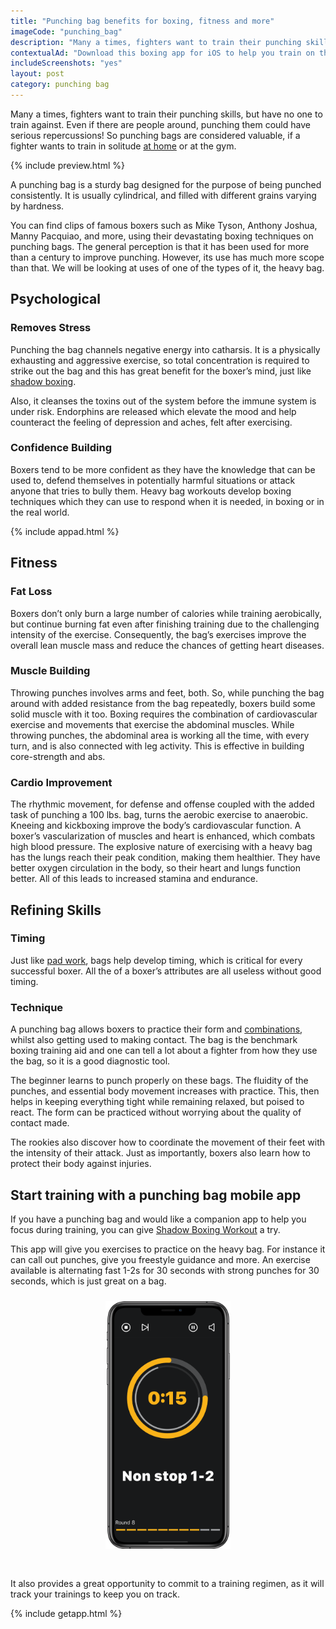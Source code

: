 ```yaml
---
title: "Punching bag benefits for boxing, fitness and more"
imageCode: "punching_bag"
description: "Many a times, fighters want to train their punching skills, but have no one to train against. Even if there are people around, punching them could have serious repercussions! So let's talk about punching bag work, and how important it is."
contextualAd: "Download this boxing app for iOS to help you train on the punching bag. It will give you techniques to executes during exercises made for the punching bag."
includeScreenshots: "yes"
layout: post
category: punching bag
---
```


Many a times, fighters want to train their punching skills, but have no one to train against. Even if there are people around, punching them could have serious repercussions! So punching bags are considered valuable, if a fighter wants to train in solitude [at home][1] or at the gym.

{% include preview.html %}

A punching bag is a sturdy bag designed for the purpose of being punched consistently. It is usually cylindrical, and filled with different grains varying by hardness.

You can find clips of famous boxers such as Mike Tyson, Anthony Joshua, Manny Pacquiao, and more, using their devastating boxing techniques on punching bags.  The general perception is that it has been used for more than a century to improve punching. However, its use has much more scope than that. We will be looking at uses of one of the types of it, the heavy bag.

## Psychological

### Removes Stress

Punching the bag channels negative energy into catharsis. It is a physically exhausting and aggressive exercise, so total concentration is required to strike out the bag and this has great benefit for the boxer’s mind, just like [shadow boxing][2].

Also, it cleanses the toxins out of the system before the immune system is under risk. Endorphins are released which elevate the mood and help counteract the feeling of depression and aches, felt after exercising.

### Confidence Building

Boxers tend to be more confident as they have the knowledge that can be used to, defend themselves in potentially harmful situations or attack anyone that tries to bully them. Heavy bag workouts develop boxing techniques which they can use to respond when it is needed, in boxing or in the real world.

{% include appad.html %}

## Fitness

### Fat Loss

Boxers don’t only burn a large number of calories while training aerobically, but continue burning fat even after finishing training due to the challenging intensity of the exercise. Consequently, the bag’s exercises improve the overall lean muscle mass and reduce the chances of getting heart diseases.

### Muscle Building

Throwing punches involves arms and feet, both. So, while punching the bag around with added resistance from the bag repeatedly, boxers build some solid muscle with it too.
Boxing requires the combination of cardiovascular exercise and movements that exercise the abdominal muscles. While throwing punches, the abdominal area is working all the time, with every turn, and is also connected with leg activity. This is effective in building core-strength and abs.

### Cardio Improvement

The rhythmic movement, for defense and offense coupled with the added task of punching a 100 lbs. bag, turns the aerobic exercise to anaerobic. Kneeing and kickboxing improve the body’s cardiovascular function. A boxer’s vascularization of muscles and heart is enhanced, which combats high blood pressure. The explosive nature of exercising with a heavy bag has the lungs reach their peak condition, making them healthier. They have better oxygen circulation in the body, so their heart and lungs function better. All of this leads to increased stamina and endurance.

## Refining Skills

### Timing

Just like [pad work][3], bags help develop timing, which is critical for every successful boxer. All the of a boxer’s attributes are all useless without good timing.

### Technique

A punching bag allows boxers to practice their form and [combinations](/boxing-basic-combos/), whilst also getting used to making contact. The bag is the benchmark boxing training aid and one can tell a lot about a fighter from how they use the bag, so it is a good diagnostic tool.

The beginner learns to punch properly on these bags. The fluidity of the punches, and essential body movement increases with practice. This, then helps in keeping everything tight while remaining relaxed, but poised to react. The form can be practiced without worrying about the quality of contact made.

The rookies also discover how to coordinate the movement of their feet with the intensity of their attack. Just as importantly, boxers also learn how to protect their body against injuries.

## Start training with a punching bag mobile app

If you have a punching bag and would like a companion app to help you focus during training, you can give [Shadow Boxing Workout][4] a try.

This app will give you exercises to practice on the heavy bag. For instance it can call out punches, give you freestyle guidance and more. An exercise available is alternating fast 1-2s for 30 seconds with strong punches for 30 seconds, which is just great on a bag.

<div style='text-align: center'><img src='/assets/web_screenshot_7.png' style='width: 200px;margin: 10px 0px 30px 0px;' alt='Box at home with an app, record yourself'/></div>


It also provides a great opportunity to commit to a training regimen, as it will track your trainings to keep you on track.

{% include getapp.html %}

[1]:	/boxing-workout-during-lockdown-at-home
[2]:	/importance-of-shadow-boxing
[3]:	/pad-work-boxing-reflexes
[4]:	/
